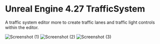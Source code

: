 # Unreal Engine 4.27 TrafficSystem

A traffic system editor more to create traffic lanes and traffic light controls within the editor.


![Screenshot (1)](https://user-images.githubusercontent.com/18068657/189481499-85e5e97c-efb2-4fe7-9e2f-077d5f7f7839.png)
![Screenshot (2)](https://user-images.githubusercontent.com/18068657/189481503-5c4af8ca-7776-4ac0-bb78-bb25579c0797.png)
![Screenshot (3)](https://user-images.githubusercontent.com/18068657/189481504-68143e3b-d893-48ab-aa5d-1425b38f54bc.png)
